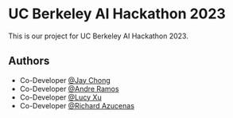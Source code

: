 
# UC Berkeley AI Hackathon 2023

This is our project for UC Berkeley AI Hackathon 2023.


## Authors

- Co-Developer [@Jay Chong](https://github.com/Kizum1)
- Co-Developer [@Andre Ramos](https://github.com/raramos9)
- Co-Developer [@Lucy Xu](https://github.com/xxmlucy)
- Co-Developer [@Richard Azucenas](https://github.com/iRimpo)
